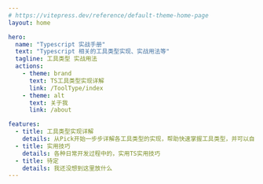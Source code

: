 ```yaml
---
# https://vitepress.dev/reference/default-theme-home-page
layout: home

hero:
  name: "Typescript 实战手册"
  text: "Typescript 相关的工具类型实现、实战用法等"
  tagline: 工具类型 实战用法
  actions:
    - theme: brand
      text: TS工具类型实现详解
      link: /ToolType/index
    - theme: alt
      text: 关于我
      link: /about

features:
  - title: 工具类型实现详解
    details: 从Pick开始一步步详解各工具类型的实现，帮助快速掌握工具类型，并可以自己实现需要的类型
  - title: 实用技巧
    details: 各种日常开发过程中的，实用TS实用技巧
  - title: 待定
    details: 我还没想到这里放什么
---
```


